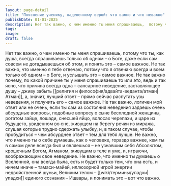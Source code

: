 ```yaml
---
layout: page-detail
title: "Пояснение ученику, наделенному верой: что важно и что неважно"
publishDate: 01-01-2025
description: Нет так важно, о чем именно ты меня спрашиваешь,  потому что ты, как душа,  всегда спрашиваешь только об одном – о Боге, даже если сам совсем не догадываешься об этом,  и понять это – самое важное...
tags:
image:
draft: false
---
```

Нет так важно, о чем именно ты меня спрашиваешь,  потому что ты, как душа,  всегда спрашиваешь только об одном – о Боге, даже если сам совсем не догадываешься об этом,  и понять это – самое важное. Не так важно, что именно я тебе отвечаю,  потому что я отвечаю всегда и всем  только об одном – о Боге, и услышать это – самое важное. Не так важно почему, по какой причине  ты у меня спрашиваешь то или это,  ведь и так ясно, что причина всегда одна – сансарное неведение,  заставляющее душу – дживу забыть [[религия и философия/адвайта-веданта/атман|Атман]], а, значит, лучший ответ – прямо сейчас распутать узы неведения,  и получить его – самое важное. Не так важно, логичен мой ответ или не очень,  если ты сам из состояния неведения  задаешь очень абсурдные вопросы, подобные вопросу о сыне бесплодной женщины,  рогатом зайце,  лошади, снесшей яйцо,  волосах черепахи, и царе из будущего, увиденном во сне,  живущем на берегу речки из миража, слушая которые трудно сдержать улыбку,  и, в таком случае, чтобы пробудиться –  чем абсурднее ответ – тем для тебя лучше. Не важно, что именно ты о себе думаешь,  как о человеке,  гораздо важнее, кем ты в самом деле всегда был и являешься –  не узнавшим себя Абсолютом, крошечным Богом,  Атманом, живущим в теле и уме, и, играючи, воображающим свое неведение. Не важно, что именно ты думаешь о Вселенной,  она всегда была, есть и будет только тем,  что она есть, и ничем иначе – тамаси-майей, иллюзорной игрой энергии недвойственной шуньи,  Великим телом – [[wiki/термины/упадхи|упадхи]] единого сознания – Ишвары,  и понимать это – вот что важно.
  
